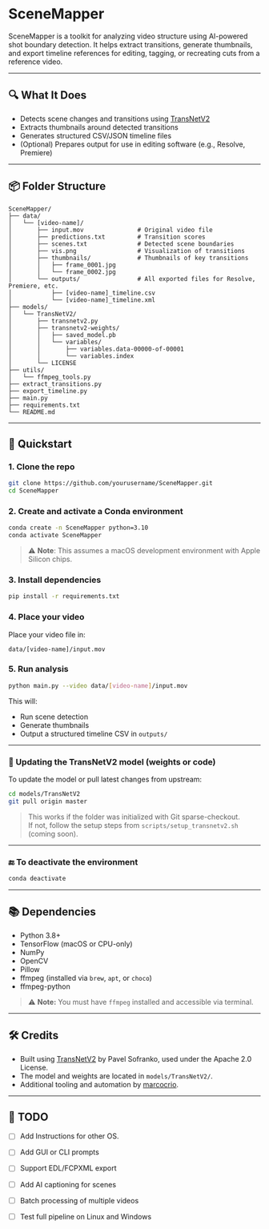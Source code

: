 # SceneMapper

SceneMapper is a toolkit for analyzing video structure using AI-powered shot boundary detection. It helps extract transitions, generate thumbnails, and export timeline references for editing, tagging, or recreating cuts from a reference video.

---

## 🔍 What It Does

- Detects scene changes and transitions using [TransNetV2](https://github.com/soCzech/TransNetV2)
- Extracts thumbnails around detected transitions
- Generates structured CSV/JSON timeline files
- (Optional) Prepares output for use in editing software (e.g., Resolve, Premiere)

---

## 📦 Folder Structure

```
SceneMapper/
├── data/
│   └── [video-name]/
│       ├── input.mov               # Original video file
│       ├── predictions.txt         # Transition scores
│       ├── scenes.txt              # Detected scene boundaries
│       ├── vis.png                 # Visualization of transitions
│       ├── thumbnails/             # Thumbnails of key transitions
│       │   ├── frame_0001.jpg
│       │   └── frame_0002.jpg
│       └── outputs/                # All exported files for Resolve, Premiere, etc.
│           ├── [video-name]_timeline.csv
│           └── [video-name]_timeline.xml
├── models/
│   └── TransNetV2/
│       ├── transnetv2.py
│       ├── transnetv2-weights/
│       │   ├── saved_model.pb
│       │   └── variables/
│       │       ├── variables.data-00000-of-00001
│       │       └── variables.index
│       └── LICENSE
├── utils/
│   └── ffmpeg_tools.py
├── extract_transitions.py
├── export_timeline.py
├── main.py
├── requirements.txt
└── README.md
```

---

## 🚀 Quickstart

### 1. Clone the repo

```bash
git clone https://github.com/yourusername/SceneMapper.git
cd SceneMapper
```

### 2. Create and activate a Conda environment

```bash
conda create -n SceneMapper python=3.10
conda activate SceneMapper
```

> ⚠️ **Note**: This assumes a macOS development environment with Apple Silicon chips.

### 3. Install dependencies

```bash
pip install -r requirements.txt
```

### 4. Place your video

Place your video file in:

```
data/[video-name]/input.mov
```

### 5. Run analysis

```bash
python main.py --video data/[video-name]/input.mov
```

This will:
- Run scene detection
- Generate thumbnails
- Output a structured timeline CSV in `outputs/`

---

### 🔄 Updating the TransNetV2 model (weights or code)

To update the model or pull latest changes from upstream:

```bash
cd models/TransNetV2
git pull origin master
```

> This works if the folder was initialized with Git sparse-checkout.  
> If not, follow the setup steps from `scripts/setup_transnetv2.sh` (coming soon).

---

### 🔚 To deactivate the environment

```bash
conda deactivate
```

---

## 📚 Dependencies

- Python 3.8+
- TensorFlow (macOS or CPU-only)
- NumPy
- OpenCV
- Pillow
- ffmpeg (installed via `brew`, `apt`, or `choco`)
- ffmpeg-python

> ⚠️ **Note:** You must have `ffmpeg` installed and accessible via terminal.

---

## 🛠️ Credits

- Built using [TransNetV2](https://github.com/soCzech/TransNetV2) by Pavel Sofranko, used under the Apache 2.0 License.
- The model and weights are located in `models/TransNetV2/`.
- Additional tooling and automation by [marcocrio](https://github.com/marcocrio).

---

## 🧪 TODO

- [ ] Add Instructions for other OS.
- [ ] Add GUI or CLI prompts
- [ ] Support EDL/FCPXML export
- [ ] Add AI captioning for scenes
- [ ] Batch processing of multiple videos
- [ ] Test full pipeline on Linux and Windows







